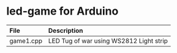 # led-game for Arduino

| File | Description |
|:--- | :--- |
| game1.cpp | LED Tug of war using WS2812 Light strip |
